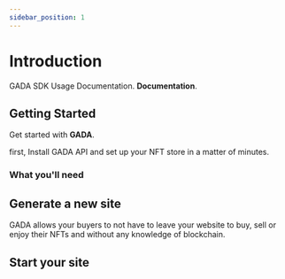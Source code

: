 ```yaml
---
sidebar_position: 1
---
```


# Introduction

GADA SDK Usage Documentation. **Documentation**.

## Getting Started

Get started with **GADA**.

first, Install GADA API and set up your NFT store in a matter of minutes.

### What you'll need

<!-- - [Node.js](https://nodejs.org/en/download/) version 14 or above:
  - When installing Node.js, you are recommended to check all checkboxes related to dependencies. -->

## Generate a new site

GADA allows your buyers to not have to leave your website to buy, sell or enjoy their NFTs and without any knowledge of blockchain.


## Start your site

